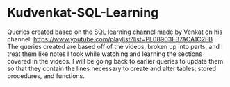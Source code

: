 # Kudvenkat-SQL-Learning
Queries created based on the SQL learning channel made by Venkat on his channel: https://www.youtube.com/playlist?list=PL08903FB7ACA1C2FB .
The queries created are based off of the videos, broken up into parts, and I treat them like notes I took while watching and learning the sections covered in the videos.
I will be going back to earlier queries to update them so that they contain the lines necessary to create and alter tables, stored procedures, and functions.
